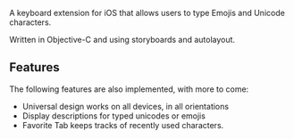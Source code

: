 A keyboard extension for iOS that allows users to type Emojis and Unicode characters.

Written in Objective-C and using storyboards and autolayout.
## Features

The following features are also implemented, with more to come:

* Universal design works on all devices, in all orientations
* Display descriptions for typed unicodes or emojis
* Favorite Tab keeps tracks of recently used characters.